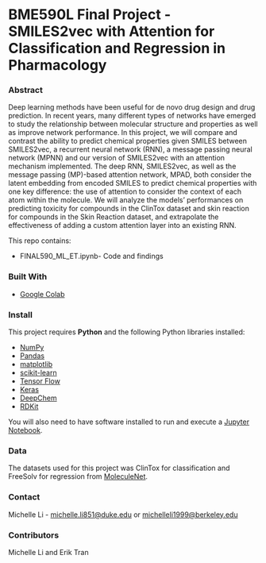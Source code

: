 # BME590L Final Project - SMILES2vec with Attention for Classification and Regression in Pharmacology

### Abstract 
Deep learning methods have been useful for de novo drug design and drug prediction. In recent years, many different types of networks have emerged to study 
the relationship between molecular structure and properties as well as improve network performance. In this project, we will compare and contrast the 
ability to predict chemical properties given SMILES between SMILES2vec, a recurrent neural network (RNN), a message passing neural network (MPNN) and our 
version of SMILES2vec with an attention mechanism implemented. The deep RNN, SMILES2vec, as well as the message passing (MP)-based attention network, MPAD, 
both consider the latent embedding from encoded SMILES to predict chemical properties with one key difference: the use of attention to consider the context 
of each atom within the molecule. We will analyze the models’ performances on predicting toxicity for compounds in the ClinTox dataset and skin reaction 
for compounds in the Skin Reaction dataset, and extrapolate the effectiveness of adding a custom attention layer into an existing RNN. 

This repo contains: 

* FINAL590_ML_ET.ipynb- Code and findings

### Built With

* [Google Colab](https://colab.research.google.com/)

### Install

This project requires **Python** and the following Python libraries installed:

- [NumPy](http://www.numpy.org/)
- [Pandas](http://pandas.pydata.org/)
- [matplotlib](http://matplotlib.org/)
- [scikit-learn](http://scikit-learn.org/stable/)
- [Tensor Flow](https://www.tensorflow.org/)
- [Keras](https://keras.io/)
- [DeepChem](https://deepchem.io/)
- [RDKit](https://www.rdkit.org/)

You will also need to have software installed to run and execute a [Jupyter Notebook](http://jupyter.org/install.html).

### Data

The datasets used for this project was ClinTox for classification and FreeSolv for regression from [MoleculeNet](https://moleculenet.org/).

### Contact
Michelle Li - michelle.li851@duke.edu or michelleli1999@berkeley.edu

### Contributors
Michelle Li and Erik Tran
